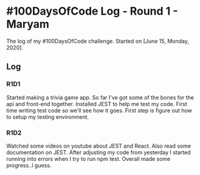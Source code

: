 # #100DaysOfCode Log - Round 1 - Maryam

The log of my #100DaysOfCode challenge. Started on [June 15, Monday, 2020].

## Log

### R1D1
Started making a trivia game app. So far I've got some of the bones for the api and front-end together. Installed JEST to help me test my code. First time writing test code so we'll see how it goes. First step is figure out how to setup my testing environment.

### R1D2
Watched some videos on youtube about JEST and React. Also read some documentation on JEST. After adjusting my code from yesterday I started running into errors when I try to run npm test. Overall made some progress..I guess. 
